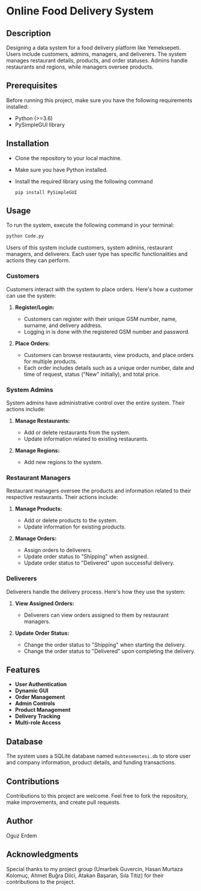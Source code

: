 # Online Food Delivery System
## Description
Designing a data system for a food delivery platform like Yemeksepeti. Users include customers, admins, managers, and deliverers. The system manages restaurant details, products, and order statuses. Admins handle restaurants and regions, while managers oversee products.

## Prerequisites
Before running this project, make sure you have the following requirements installed:

- Python (>=3.6)
- PySimpleGUI library

## Installation
- Clone the repository to your local machine.
- Make sure you have Python installed.
- Install the required library using the following command
  
   ```pip install PySimpleGUI ```

## Usage

To run the system, execute the following command in your terminal:

```bash
python Code.py
```

Users of this system include customers, system admins, restaurant managers, and deliverers. Each user type has specific functionalities and actions they can perform.

### Customers
Customers interact with the system to place orders. Here's how a customer can use the system:

1. **Register/Login:**
   - Customers can register with their unique GSM number, name, surname, and delivery address.
   - Logging in is done with the registered GSM number and password.

2. **Place Orders:**
   - Customers can browse restaurants, view products, and place orders for multiple products.
   - Each order includes details such as a unique order number, date and time of request, status ("New" initially), and total price.

### System Admins
System admins have administrative control over the entire system. Their actions include:

1. **Manage Restaurants:**
   - Add or delete restaurants from the system.
   - Update information related to existing restaurants.

2. **Manage Regions:**
   - Add new regions to the system.

### Restaurant Managers
Restaurant managers oversee the products and information related to their respective restaurants. Their actions include:

1. **Manage Products:**
   - Add or delete products to the system.
   - Update information for existing products.

2. **Manage Orders:**
   - Assign orders to deliverers.
   - Update order status to "Shipping" when assigned.
   - Update order status to "Delivered" upon successful delivery.

### Deliverers
Deliverers handle the delivery process. Here's how they use the system:

1. **View Assigned Orders:**
   - Deliverers can view orders assigned to them by restaurant managers.

2. **Update Order Status:**
   - Change the order status to "Shipping" when starting the delivery.
   - Change the order status to "Delivered" upon completing the delivery.

## Features

- **User Authentication**
- **Dynamic GUI**
- **Order Management**
- **Admin Controls**
- **Product Management**
- **Delivery Tracking**
- **Multi-role Access**

## Database
The system uses a SQLite database named ```muhtesemotesi.db``` to store user and company information, product details, and funding transactions.

## Contributions
Contributions to this project are welcome. Feel free to fork the repository, make improvements, and create pull requests.

## Author
Oguz Erdem

## Acknowledgments
Special thanks to my project group (Umarbek Guvercin, Hasan Murtaza Kolomuç, Ahmet Buğra Dilci, Atakan Başaran, Sıla Titiz) for their contributions to the project.
